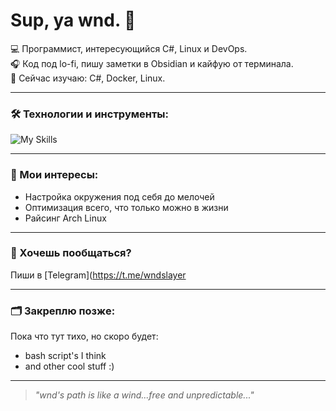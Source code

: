 # Sup, ya wnd. 👋

💻 Программист, интересующийся C#, Linux и DevOps.  
🎧 Код под lo-fi, пишу заметки в Obsidian и кайфую от терминала.  
🌱 Сейчас изучаю: C#, Docker, Linux.

---

### 🛠️ Технологии и инструменты:
![My Skills](https://skillicons.dev/icons?i=cs,linux,docker,bash,git,vscode,neovim)

---

### 📌 Мои интересы:
- Настройка окружения под себя до мелочей
- Оптимизация всего, что только можно в жизни
- Райсинг Arch Linux

---

### 🤝 Хочешь пообщаться?
Пиши в [Telegram](https://t.me/wndslayer

---

### 🗂️ Закреплю позже:
Пока что тут тихо, но скоро будет:
- bash script's I think
- and other cool stuff :)

---

> *"wnd's path is like a wind...free and unpredictable..."*
